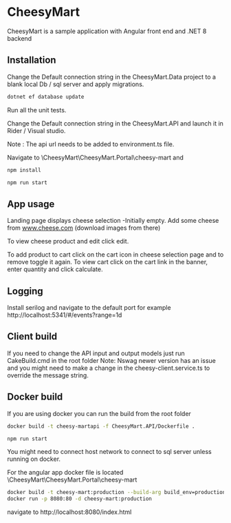 # CheesyMart

CheesyMart is a sample application with Angular front end and .NET 8 backend

## Installation

Change the Default connection string in the CheesyMart.Data project to a blank local Db / sql server and apply migrations.

```bash
dotnet ef database update
```

Run all the unit tests.

Change the Default connection string in the CheesyMart.API and launch it in Rider / Visual studio.

Note : The api url needs to be added to environment.ts file.

Navigate to \CheesyMart\CheesyMart.Portal\cheesy-mart and

```bash
npm install

npm run start
```

## App usage

Landing page displays cheese selection -Initially empty. Add some cheese from www.cheese.com (download images from there)

To view cheese product and edit click edit.

To add product to cart click on the cart icon in cheese selection page and to remove toggle it again.
To view cart click on the cart link in the banner, enter quantity and click calculate.

## Logging

Install serilog and navigate to the default port for example http://localhost:5341/#/events?range=1d

## Client build

If you need to change the API input and output models just run CakeBuild.cmd in the root folder
Note: Nswag newer version has an issue and you might need to make a change in the cheesy-client.service.ts to override the message string.


## Docker build
If you are using docker you can run the build from the root folder

```bash
docker build -t cheesy-martapi -f CheesyMart.API/Dockerfile .

npm run start
```
You might need to connect host network to connect to sql server unless running on docker.

For the angular app docker file is located \CheesyMart\CheesyMart.Portal\cheesy-mart
```bash
docker build -t cheesy-mart:production --build-arg build_env=production .
docker run -p 8080:80 -d cheesy-mart:production
```
navigate to http://localhost:8080/index.html
